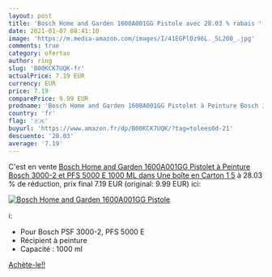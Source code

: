 ```yaml
---
layout: post
title: 'Bosch Home and Garden 1600A001GG Pistole avec 28.03 % rabais '
date: 2021-01-07 08:41:10
image: 'https://m.media-amazon.com/images/I/41EGPlOz96L._SL200_.jpg'
comments: true
category: ofertas
author: ring
slug: 'B00KCK7UQK-fr'
actualPrice: 7.19 EUR
currency: EUR
price: 7.19
comparePrice: 9.99 EUR
prodname: 'Bosch Home and Garden 1600A001GG Pistolet à Peinture Bosch 3000-2 et PFS 5000 E  1000 ML  dans Une boîte en Carton   1 5'
country: 'fr'
flag: '🇫🇷'
buyurl: 'https://www.amazon.fr/dp/B00KCK7UQK/?tag=tolees0d-21'
descuento: '28.03'
average: '7.19'
---
```


C'est en vente [Bosch Home and Garden 1600A001GG Pistolet à Peinture Bosch 3000-2 et PFS 5000 E  1000 ML  dans Une boîte en Carton   1 5](https://www.amazon.fr/dp/B00KCK7UQK/?tag=tolees0d-21)  à  28.03 % de réduction, prix final  7.19 EUR (original: 9.99 EUR) ici:

[![Bosch Home and Garden 1600A001GG Pistole](https://m.media-amazon.com/images/I/41EGPlOz96L._SL200_.jpg)](https://www.amazon.fr/dp/B00KCK7UQK/?tag=tolees0d-21)

ℹ️:

- Pour Bosch PSF 3000-2, PFS 5000 E
- Récipient à peinture
- Capacité : 1000 ml

[Achète-le!!](https://www.amazon.fr/dp/B00KCK7UQK/?tag=tolees0d-21)
